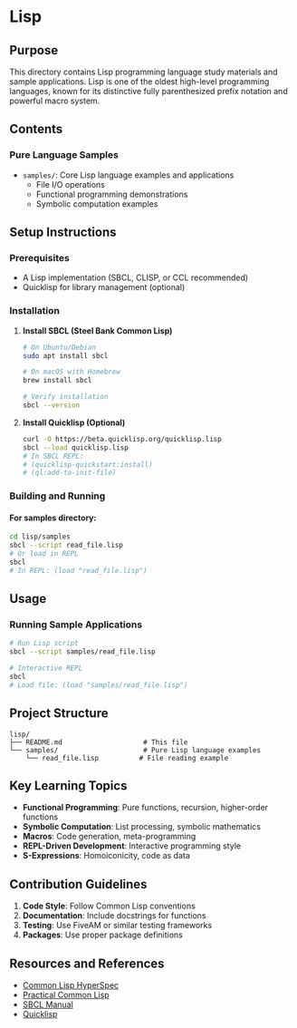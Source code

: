 # Lisp

## Purpose

This directory contains Lisp programming language study materials and sample applications. Lisp is one of the oldest high-level programming languages, known for its distinctive fully parenthesized prefix notation and powerful macro system.

## Contents

### Pure Language Samples
- `samples/`: Core Lisp language examples and applications
  - File I/O operations
  - Functional programming demonstrations
  - Symbolic computation examples

## Setup Instructions

### Prerequisites
- A Lisp implementation (SBCL, CLISP, or CCL recommended)
- Quicklisp for library management (optional)

### Installation
1. **Install SBCL (Steel Bank Common Lisp)**
   ```bash
   # On Ubuntu/Debian
   sudo apt install sbcl
   
   # On macOS with Homebrew
   brew install sbcl
   
   # Verify installation
   sbcl --version
   ```

2. **Install Quicklisp (Optional)**
   ```bash
   curl -O https://beta.quicklisp.org/quicklisp.lisp
   sbcl --load quicklisp.lisp
   # In SBCL REPL:
   # (quicklisp-quickstart:install)
   # (ql:add-to-init-file)
   ```

### Building and Running

#### For samples directory:
```bash
cd lisp/samples
sbcl --script read_file.lisp
# Or load in REPL
sbcl
# In REPL: (load "read_file.lisp")
```

## Usage

### Running Sample Applications
```bash
# Run Lisp script
sbcl --script samples/read_file.lisp

# Interactive REPL
sbcl
# Load file: (load "samples/read_file.lisp")
```

## Project Structure

```
lisp/
├── README.md                    # This file
└── samples/                     # Pure Lisp language examples
    └── read_file.lisp          # File reading example
```

## Key Learning Topics

- **Functional Programming**: Pure functions, recursion, higher-order functions
- **Symbolic Computation**: List processing, symbolic mathematics
- **Macros**: Code generation, meta-programming
- **REPL-Driven Development**: Interactive programming style
- **S-Expressions**: Homoiconicity, code as data

## Contribution Guidelines

1. **Code Style**: Follow Common Lisp conventions
2. **Documentation**: Include docstrings for functions
3. **Testing**: Use FiveAM or similar testing frameworks
4. **Packages**: Use proper package definitions

## Resources and References

- [Common Lisp HyperSpec](http://www.lispworks.com/documentation/HyperSpec/Front/index.htm)
- [Practical Common Lisp](https://gigamonkeys.com/book/)
- [SBCL Manual](http://www.sbcl.org/manual/)
- [Quicklisp](https://www.quicklisp.org/)